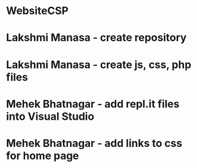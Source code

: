 # WebsiteCSP

# Lakshmi Manasa - create repository
# Lakshmi Manasa - create js, css, php files
# Mehek Bhatnagar - add repl.it files into Visual Studio
# Mehek Bhatnagar - add links to css for home page